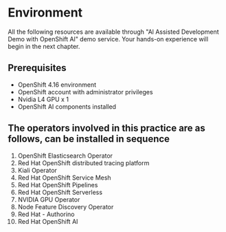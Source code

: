 # Environment

All the following resources are available through "Al Assisted Development Demo with OpenShift Al" demo service. Your hands-on experience will begin in the next chapter.

## Prerequisites

- OpenShift 4.16 environment
- OpenShift account with administrator privileges
- Nvidia L4 GPU x 1
- OpenShift AI components installed

## The operators involved in this practice are as follows, can be installed in sequence

1. OpenShift Elasticsearch Operator
2. Red Hat OpenShift distributed tracing platform
3. Kiali Operator
4. Red Hat OpenShift Service Mesh
5. Red Hat OpenShift Pipelines
6. Red Hat OpenShift Serverless
7. NVIDIA GPU Operator
8. Node Feature Discovery Operator
9. Red Hat - Authorino
10. Red Hat OpenShift AI

